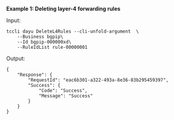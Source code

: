 **Example 1: Deleting layer-4 forwarding rules**



Input: 

```
tccli dayu DeleteL4Rules --cli-unfold-argument  \
    --Business bgpip\
    --Id bgpip-000000xd\
    --RuleIdList rule-00000001
```

Output: 
```
{
    "Response": {
        "RequestId": "eac6b301-a322-493a-8e36-83b295459397",
        "Success": {
            "Code": "Success",
            "Message": "Success"
        }
    }
}
```

